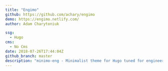 ```yaml
---
title: "Engimo"
github: https://github.com/achary/engimo
demo: https://engimo.netlify.com/
author: Adam Charytoniuk

ssg:
  - Hugo
cms:
  - No Cms
date: 2018-07-26T17:44:04Z
github_branch: master
description: "minimo-eng - Minimalist theme for Hugo tuned for engineering content, based on Minimo"
---
```

